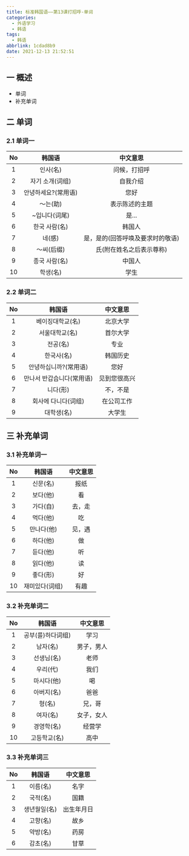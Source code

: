 ```yaml
---
title: 标准韩国语——第13课打招呼-单词
categories:
  - 外语学习
  - 韩语
tags:
  - 韩语
abbrlink: 1cdad8b9
date: 2021-12-13 21:52:51
---
```

## 一 概述

* 单词
* 补充单词

<!--more-->

## 二 单词

### 2.1 单词一

|  No  |       韩国语        |             中文意思             |
| :--: | :-----------------: | :------------------------------: |
|  1   |      인사(名)       |           问候，打招呼           |
|  2   |   자기 소개(词组)   |             自我介绍             |
|  3   | 안녕하세요?(常用语) |               您好               |
|  4   |      ～는(助)       |          表示陈述的主题          |
|  5   |    ~입니다(词尾)    |              是...               |
|  6   |    한국 사람(名)    |              韩国人              |
|  7   |       네(感)        | 是，是的(回答呼唤及要求时的敬语) |
|  8   |     ～씨(后缀)      |     氏(附在姓名之后表示尊称)     |
|  9   |    종국 사람(名)    |              中国人              |
|  10  |      학생(名)       |               学生               |

### 2.2 单词二

|  No  |          韩国语           |   中文意思   |
| :--: | :-----------------------: | :----------: |
|  1   |     베이징대학교(名)      |   北京大学   |
|  2   |      서울대학교(名)       |   首尔大学   |
|  3   |         전공(名)          |     专业     |
|  4   |        한국사(名)         |   韩国历史   |
|  5   |   안녕하십니까?(常用语)   |     您好     |
|  6   | 만나서 반갑습니다(常用语) | 见到您很高兴 |
|  7   |         니다(形)          |   不，不是   |
|  8   |    회사에 다니다(词组)    |  在公司工作  |
|  9   |        대학생(名)         |    大学生    |

## 三 补充单词

### 3.1 补充单词一

|  No  |     韩国语     | 中文意思 |
| :--: | :------------: | :------: |
|  1   |    신문(名)    |   报纸   |
|  2   |    보다(他)    |    看    |
|  3   |    가다(自)    |  去，走  |
|  4   |    먹다(他)    |    吃    |
|  5   |   만나다(他)   |  见，遇  |
|  6   |    하다(他)    |    做    |
|  7   |    듣다(他)    |    听    |
|  8   |    읽다(他)    |    读    |
|  9   |    좋다(形)    |    好    |
|  10  | 재미있다(词组) |   有趣   |

### 3.2 补充单词二

|  No  |      韩国语       |  中文意思  |
| :--: | :---------------: | :--------: |
|  1   | 공부(를)하다词组) |    学习    |
|  2   |     남자(名)      | 男子，男人 |
|  3   |    선생님(名)     |    老师    |
|  4   |     우리(代)      |    我们    |
|  5   |    마시다(他)     |     喝     |
|  6   |    아버지(名)     |    爸爸    |
|  7   |      형(名)       |   兄，哥   |
|  8   |     여자(名)      | 女子，女人 |
|  9   |    경영학(名)     |   经营学   |
|  10  |   고등학교(名)    |    高中    |

### 3.3 补充单词三

|  No  |    韩国语    |  中文意思  |
| :--: | :----------: | :--------: |
|  1   |   이름(名)   |    名字    |
|  2   |   국적(名)   |    国籍    |
|  3   | 생년월일(名) | 出生年月日 |
|  4   |   고향(名)   |    故乡    |
|  5   |   약방(名)   |    药房    |
|  6   |   감초(名)   |    甘草    |

